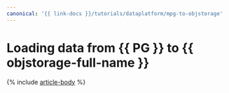 ```yaml
---
canonical: '{{ link-docs }}/tutorials/dataplatform/mpg-to-objstorage'
---
```


# Loading data from {{ PG }} to {{ objstorage-full-name }}

{% include [article-body](../../_tutorials/dataplatform/datatransfer/mpg-to-objstorage.md) %}
